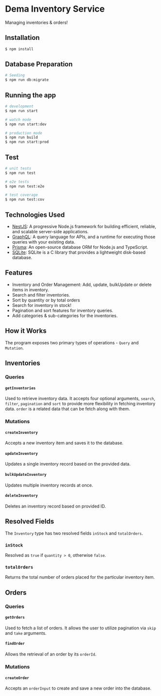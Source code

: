 # Dema Inventory Service
Managing inventories & orders!

## Installation

```bash
$ npm install
```

## Database Preparation

```bash
# Seeding
$ npm run db:migrate

```

## Running the app

```bash
# development
$ npm run start

# watch mode
$ npm run start:dev

# production mode
$ npm run build
$ npm run start:prod
```

## Test

```bash
# unit tests
$ npm run test

# e2e tests
$ npm run test:e2e

# test coverage
$ npm run test:cov
```

## Technologies Used

* [NestJS](https://nestjs.com/): A progressive Node.js framework for building efficient, reliable, and scalable server-side applications.
* [GraphQL](https://graphql.org/): A query language for APIs, and a runtime for executing those queries with your existing data.
* [Prisma](https://www.prisma.io/): An open-source database ORM for Node.js and TypeScript.
* [SQLite](https://www.sqlite.org/index.html): SQLite is a C library that provides a lightweight disk-based database.

## Features

* Inventory and Order Management: Add, update, bulkUpdate or delete items in inventory.
* Search and filter inventories.
* Sort by quantity or by total orders
* Search for inventory in stock!
* Pagination and sort features for inventory queries.
* Add categories & sub-categories for the inventories.

## How it Works

The program exposes two primary types of operations - `Query` and `Mutation`.

## Inventories

### Queries

#### `getInventories`

Used to retrieve inventory data. It accepts four optional arguments, `search`, `filter`, `pagination` and `sort` to provide more flexibility in fetching inventory data.
`order` is a related data that can be fetch along with them. 

### Mutations

#### `createInventory`

Accepts a new inventory item and saves it to the database.

#### `updateInventory`

Updates a single inventory record based on the provided data.

#### `bulkUpdateInventory`

Updates multiple inventory records at once.

#### `deleteInventory`

Deletes an inventory record based on provided ID.

## Resolved Fields

The `Inventory` type has two resolved fields `inStock` and `totalOrders`.

### `inStock`

Resolved as `true` if `quantity > 0`, otherwise `false`.

### `totalOrders`

Returns the total number of orders placed for the particular inventory item.

## Orders

### Queries

#### `getOrders`

Used to fetch a list of orders. It allows the user to utilize pagination via `skip` and `take` arguments.

#### `findOrder`

Allows the retrieval of an order by its `orderId`.

### Mutations

#### `createOrder`

Accepts an `orderInput` to create and save a new order into the database.


